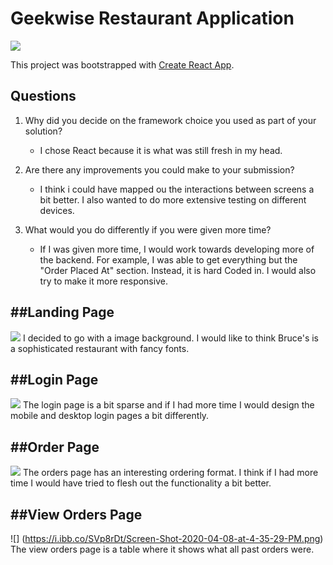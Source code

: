 
# Geekwise Restaurant Application

![](https://i.ibb.co/L8SWnSz/logo2.png)

This project was bootstrapped with [Create React App](https://github.com/facebook/create-react-app).

## Questions
1. Why did you decide on the framework choice you used as part of your solution?
    + I chose React because it is what was still fresh in my head. 

2. Are there any improvements you could make to your submission?
    + I think i could have mapped ou the interactions between screens a bit better. I also wanted to do more extensive testing on different devices.

3. What would you do differently if you were given more time?
    + If I was given more time, I would work towards developing more of the backend. For example, I was able to get
    everything but the "Order Placed At" section. Instead, it is hard Coded in.
    I would also try to make it more responsive.


##Landing Page
-------------
![](https://i.ibb.co/4gY6M4t/Screen-Shot-2020-04-08-at-3-47-11-PM.png)
I decided to go with a image background. I would like to think Bruce's is a sophisticated restaurant with fancy fonts.

##Login Page
-------------
![](https://i.ibb.co/FxpHw83/Screen-Shot-2020-04-08-at-3-47-21-PM.png)
The login page is a bit sparse and if I had more time I would design the mobile and desktop login pages a bit differently.

##Order Page
-------------
![](https://i.ibb.co/Cs4Pr0V/Screen-Shot-2020-04-08-at-4-37-59-PM.png)
The orders page has an interesting ordering format. I think if I had more time I would have tried to flesh out the functionality a bit better.

##View Orders Page
-------------
![] (https://i.ibb.co/SVp8rDt/Screen-Shot-2020-04-08-at-4-35-29-PM.png)
The view orders page is a table where it shows what all past orders were.






